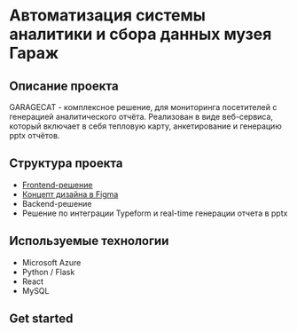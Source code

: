 # Автоматизация системы аналитики и сбора данных музея Гараж

## Описание проекта
GARAGECAT - комплексное решение, для мониторинга посетителей с генерацией аналитического отчёта. Реализован в виде веб-сервиса, который включает в себя тепловую карту, анкетирование и генерацию pptx отчётов.

## Структура проекта
* [Frontend-решение](https://github.com/tpofd/garazh-app/tree/main/frontend)
* [Концепт дизайна в Figma](https://www.figma.com/file/17PcD01TieyyW4vYFUocSn/Untitled?node-id=0%3A1)
* Backend-решение
* Решение по интеграции Typeform и real-time генерации отчета в pptx

## Используемые технологии 
* Microsoft Azure
* Python / Flask
* React
* MySQL

## Get started
